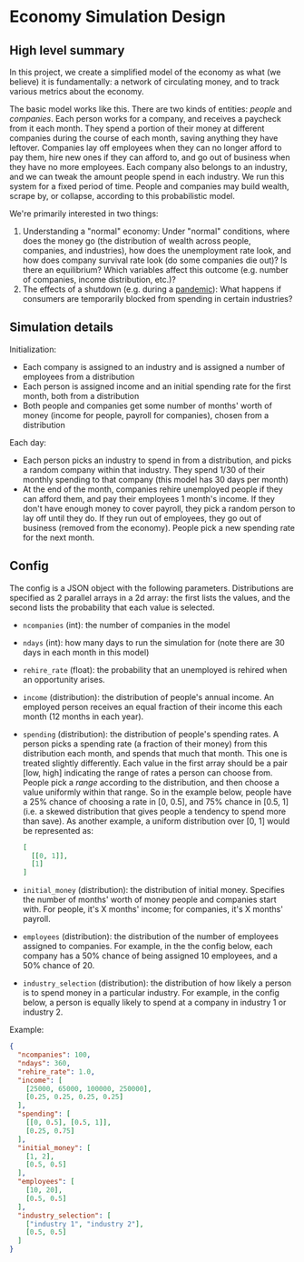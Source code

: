 # Economy Simulation Design

## High level summary

In this project, we create a simplified model of the economy as what (we
believe) it is fundamentally: a network of circulating money, and to track
various metrics about the economy.

The basic model works like this. There are two kinds of entities: *people* and
*companies*. Each person works for a company, and receives a paycheck from it
each month. They spend a portion of their money at different companies during
the course of each month, saving anything they have leftover. Companies lay off
employees when they can no longer afford to pay them, hire new ones if they can
afford to, and go out of business when they have no more employees. Each company
also belongs to an industry, and we can tweak the amount people spend in each
industry. We run this system for a fixed period of time. People and companies
may build wealth, scrape by, or collapse, according to this probabilistic model.

We're primarily interested in two things:

1. Understanding a "normal" economy: Under "normal" conditions, where does the
   money go (the distribution of wealth across people, companies, and
   industries), how does the unemployment rate look, and how does company
   survival rate look (do some companies die out)? Is there an equilibrium?
   Which variables affect this outcome (e.g. number of companies, income
   distribution, etc.)?
2. The effects of a shutdown (e.g. during a [pandemic](https://www.wsj.com/graphics/march-changed-everything/)):
   What happens if consumers are temporarily blocked from spending in certain
   industries?

## Simulation details

Initialization:

- Each company is assigned to an industry and is assigned a number of employees
  from a distribution
- Each person is assigned income and an initial spending rate for the first
  month, both from a distribution
- Both people and companies get some number of months' worth of money (income
  for people, payroll for companies), chosen from a distribution

Each day:

- Each person picks an industry to spend in from a distribution, and picks a
  random company within that industry. They spend 1/30 of their monthly
  spending to that company (this model has 30 days per month)
- At the end of the month, companies rehire unemployed people if they can afford
  them, and pay their employees 1 month's income. If they don't have enough
  money to cover payroll, they pick a random person to lay off until they do. If
  they run out of employees, they go out of business (removed from the economy).
  People pick a new spending rate for the next month.

## Config

The config is a JSON object with the following parameters. Distributions are
specified as 2 parallel arrays in a 2d array: the first lists the values, and
the second lists the probability that each value is selected.

- `ncompanies` (int): the number of companies in the model
- `ndays` (int): how many days to run the simulation for (note there are 30 days
  in each month in this model)
- `rehire_rate` (float): the probability that an unemployed is rehired when
  an opportunity arises.
- `income` (distribution): the distribution of people's annual income. An
  employed person receives an equal fraction of their income this each month
  (12 months in each year).
- `spending` (distribution): the distribution of people's spending rates. A
  person picks a spending rate (a fraction of their money) from this
  distribution each month, and spends that much that month. This one is treated
  slightly differently. Each value in the first array should be a pair
  [low, high] indicating the range of rates a person can choose from. People
  pick a *range* according to the distribution, and then choose a value
  uniformly within that range. So in the example below, people have a 25%
  chance of choosing a rate in [0, 0.5], and 75% chance in [0.5, 1] (i.e.
  a skewed distribution that gives people a tendency to spend more than save).
  As another example, a uniform distribution over [0, 1] would be represented as:

  ```json
  [
    [[0, 1]],
    [1]
  ]
  ```

- `initial_money` (distribution): the distribution of initial money. Specifies
  the number of months' worth of money people and companies start with. For
  people, it's X months' income; for companies, it's X months' payroll.
- `employees` (distribution): the distribution of the number of employees
  assigned to companies. For example, in the the config below, each company has
  a 50% chance of being assigned 10 employees, and a 50% chance of 20.
- `industry_selection` (distribution): the distribution of how likely a person
  is to spend money in a particular industry. For example, in the config below,
  a person is equally likely to spend at a company in industry 1 or industry 2.

Example:

```json
{
  "ncompanies": 100,
  "ndays": 360,
  "rehire_rate": 1.0,
  "income": [
    [25000, 65000, 100000, 250000],
    [0.25, 0.25, 0.25, 0.25]
  ],
  "spending": [
    [[0, 0.5], [0.5, 1]],
    [0.25, 0.75]
  ],
  "initial_money": [
    [1, 2],
    [0.5, 0.5]
  ],
  "employees": [
    [10, 20],
    [0.5, 0.5]
  ],
  "industry_selection": [
    ["industry 1", "industry 2"],
    [0.5, 0.5]
  ]
}
```
